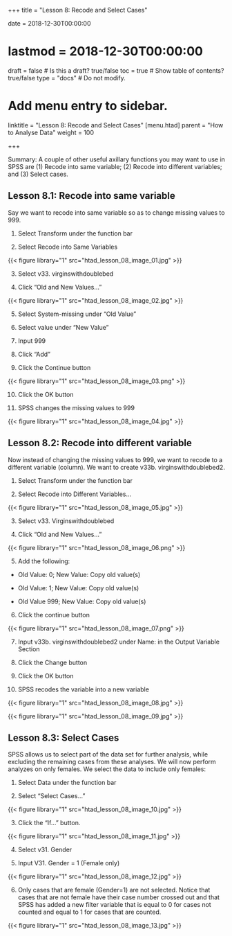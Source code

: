 +++
title = "Lesson 8: Recode and Select Cases"

date = 2018-12-30T00:00:00
# lastmod = 2018-12-30T00:00:00

draft = false  # Is this a draft? true/false
toc = true  # Show table of contents? true/false
type = "docs"  # Do not modify.

# Add menu entry to sidebar.
 linktitle = "Lesson 8: Recode and Select Cases"
 [menu.htad]
 parent = "How to Analyse Data"
  weight = 100
  
+++

Summary: A couple of other useful axillary functions you may want to use in SPSS are (1) Recode into same variable; (2) Recode into different variables; and (3) Select cases.

## Lesson 8.1: Recode into same variable

Say we want to recode into same variable so as to change missing values to 999.

1)  Select Transform under the function bar

2)  Select Recode into Same Variables

{{< figure library="1" src="htad_lesson_08_image_01.jpg" >}}

3)  Select v33. virginswithdoublebed

4)  Click “Old and New Values…”

{{< figure library="1" src="htad_lesson_08_image_02.jpg" >}}

5)  Select System-missing under “Old Value”

6)  Select value under “New Value”

7)  Input 999

8)  Click “Add”

9)  Click the Continue button

{{< figure library="1" src="htad_lesson_08_image_03.png" >}}

10) Click the OK button

11) SPSS changes the missing values to 999

{{< figure library="1" src="htad_lesson_08_image_04.jpg" >}}
 
## Lesson 8.2: Recode into different variable

Now instead of changing the missing values to 999, we want to recode to a different variable (column). We want to create v33b. virginswithdoublebed2.

1)  Select Transform under the function bar

2)  Select Recode into Different Variables...

{{< figure library="1" src="htad_lesson_08_image_05.jpg" >}}

3)  Select v33. Virginswithdoublebed

4)  Click “Old and New Values…”

{{< figure library="1" src="htad_lesson_08_image_06.png" >}}

5)  Add the following:

 *  Old Value: 0; New Value: Copy old value(s)

 *  Old Value: 1; New Value: Copy old value(s)

 *  Old Value 999; New Value: Copy old value(s)

6)  Click the continue button

{{< figure library="1" src="htad_lesson_08_image_07.png" >}}

7)  Input v33b. virginswithdoublebed2 under Name: in the Output Variable Section

8)  Click the Change button

9)  Click the OK button

10) SPSS recodes the variable into a new variable 

{{< figure library="1" src="htad_lesson_08_image_08.jpg" >}}

{{< figure library="1" src="htad_lesson_08_image_09.jpg" >}}

## Lesson 8.3: Select Cases

SPSS allows us to select part of the data set for further analysis, while excluding the remaining cases from these analyses. We will now perform analyzes on only females. We select the data to include only females:

1)  Select Data under the function bar

2)  Select “Select Cases…”

{{< figure library="1" src="htad_lesson_08_image_10.jpg" >}}

3)  Click the “If…” button.

{{< figure library="1" src="htad_lesson_08_image_11.jpg" >}}

4)  Select v31. Gender

5)  Input V31. Gender = 1 (Female only) 

{{< figure library="1" src="htad_lesson_08_image_12.jpg" >}}

6)  Only cases that are female (Gender=1) are not selected. Notice that cases that are not female have their case number crossed out and that SPSS has added a new filter variable that is equal to 0 for cases not counted and equal to 1 for cases that are counted.

{{< figure library="1" src="htad_lesson_08_image_13.jpg" >}}
